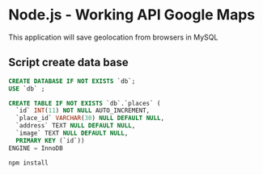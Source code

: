 # Node.js - Working API Google Maps

This application will save geolocation from browsers in MySQL


## Script create data base

```sql
CREATE DATABASE IF NOT EXISTS `db`;
USE `db` ;

CREATE TABLE IF NOT EXISTS `db`.`places` (
  `id` INT(11) NOT NULL AUTO_INCREMENT,
  `place_id` VARCHAR(30) NULL DEFAULT NULL,
  `address` TEXT NULL DEFAULT NULL,
  `image` TEXT NULL DEFAULT NULL,
  PRIMARY KEY (`id`))
ENGINE = InnoDB
```

```
npm install
```
